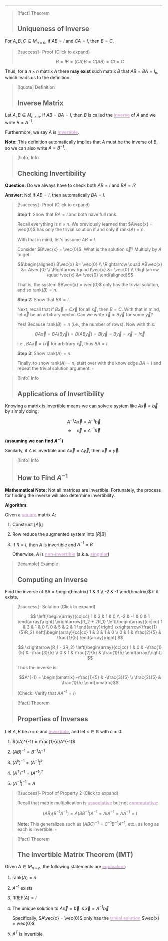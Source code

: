 
---


> [!fact] Theorem
> ## Uniqueness of Inverse

For $A, B, C \in M_{n \times n}$, if $AB = I$ and $CA = I$, then $B = C$.

> [!success]- Proof (Click to expand)
> 
> $$B = IB = (CA)B = C(AB) = CI = C$$
> 

Thus, for a $n \times n$ matrix $A$ there **may exist** such matrix $B$ that $AB=BA=I_n$, which leads us to the definition:

> [!quote] Definition
> ## Inverse Matrix

Let $A, B \in M_{n \times n}$. If $AB = BA = I$, then $B$ is called the <u><strong style="color:#dab1da">inverse</strong></u> of $A$ and we write $B = A^{-1}$.

Furthermore, we say $A$ is <u><strong style="color:#dab1da">invertible</strong></u>.

**Note:** This definition automatically implies that $A$ must be the inverse of $B$, so we can also write $A = B^{-1}$.

> [!info] Info
> ## Checking Invertibility

**Question:** Do we always have to check both $AB = I$ and $BA = I$?

**Answer:** No! If $AB = I$, then automatically $BA = I$.

> [!success]- Proof (Click to expand)
> 
> **Step 1:** Show that $BA = I$ and both have full rank.
> 
> Recall everything is $n \times n$. We previously learned that $A\vec{x} = \vec{0}$ has only the trivial solution if and only if $\text{rank}(A) = n$.
> 
> With that in mind, let's assume $AB = I$.
> 
> Consider $B\vec{x} = \vec{0}$. What is the solution $\vec{x}$? Multiply by $A$ to get:
> 
> $$\begin{aligned}
> B\vec{x} &= \vec{0} \\
> \Rightarrow \quad AB\vec{x} &= A\vec{0} \\
> \Rightarrow \quad I\vec{x} &= \vec{0} \\
> \Rightarrow \quad \vec{x} &= \vec{0}
> \end{aligned}$$
> 
> That is, the system $B\vec{x} = \vec{0}$ only has the trivial solution, and so $\text{rank}(B) = n$.
> 
> **Step 2:** Show that $BA = I$.
> 
> Next, recall that if $B\vec{x} = C\vec{x}$ for all $\vec{x}$, then $B = C$. With that in mind, let $\vec{x}$ be an arbitrary vector. Can we write $\vec{x} = B\vec{y}$ for some $\vec{y}$?
> 
> Yes! Because $\text{rank}(B) = n$ (i.e., the number of rows). Now with this:
> 
> $$BA\vec{x} = BA(B\vec{y}) = B(AB\vec{y}) = BI\vec{y} = B\vec{y} = \vec{x} = I\vec{x}$$
> 
> i.e., $BA\vec{x} = I\vec{x}$ for arbitrary $\vec{x}$, thus $BA = I$.
> 
> **Step 3:** Show $\text{rank}(A) = n$.
> 
> Finally, to show $\text{rank}(A) = n$, start over with the knowledge $BA = I$ and repeat the trivial solution argument. $\square$

> [!info] Info
> ## Applications of Invertibility

Knowing a matrix is invertible means we can solve a system like $A\vec{x} = \vec{b}$ by simply doing:

$$A^{-1}A\vec{x} = A^{-1}\vec{b}$$
$$\Rightarrow \quad \vec{x} = A^{-1}\vec{b}$$

**(assuming we can find $A^{-1}$)**

Similarly, if $A$ is invertible and $A\vec{x} = A\vec{y}$, then $\vec{x} = \vec{y}$.

> [!info] Info
> ## How to Find $A^{-1}$

**Mathematical Note:** Not all matrices are invertible. Fortunately, the process for finding the inverse will also determine invertibility.

**Algorithm:**

Given a <u><strong style="color:#dab1da">square</strong></u> matrix $A$:

1. Construct $[A | I]$
2. Row reduce the augmented system into $[R | B]$
3. If $R = I$, then $A$ is invertible and $A^{-1} = B$
   
   Otherwise, $A$ is <u><strong style="color:#dab1da">non-invertible</strong></u> (a.k.a. <u><strong style="color:#dab1da">singular</strong></u>)

> [!example] Example
> ## Computing an Inverse

Find the inverse of $A = \begin{bmatrix} 1 & 3 \\ -2 & -1 \end{bmatrix}$ if it exists.

> [!success]- Solution (Click to expand)
> 
> $$
> \left[\begin{array}{cc|cc}
> 1 & 3 & 1 & 0 \\
> -2 & -1 & 0 & 1
> \end{array}\right]
> \xrightarrow{R_2 + 2R_1}
> \left[\begin{array}{cc|cc}
> 1 & 3 & 1 & 0 \\
> 0 & 5 & 2 & 1
> \end{array}\right]
> \xrightarrow{\frac{1}{5}R_2}
> \left[\begin{array}{cc|cc}
> 1 & 3 & 1 & 0 \\
> 0 & 1 & \frac{2}{5} & \frac{1}{5}
> \end{array}\right]
> $$
> 
> $$
> \xrightarrow{R_1 - 3R_2}
> \left[\begin{array}{cc|cc}
> 1 & 0 & -\frac{1}{5} & -\frac{3}{5} \\
> 0 & 1 & \frac{2}{5} & \frac{1}{5}
> \end{array}\right]
> $$
> 
> Thus the inverse is:
> 
> $$A^{-1} = \begin{bmatrix} -\frac{1}{5} & -\frac{3}{5} \\ \frac{2}{5} & \frac{1}{5} \end{bmatrix}$$
> 
> (Check: Verify that $AA^{-1} = I$)

> [!fact] Theorem
> ## Properties of Inverses

Let $A, B$ be $n \times n$ and <u><strong style="color:#dab1da">invertible</strong></u>, and let $c \in \mathbb{R}$ with $c \neq 0$:

1. $(cA)^{-1} = \frac{1}{c}A^{-1}$

2. $(AB)^{-1} = B^{-1}A^{-1}$

3. $(A^k)^{-1} = (A^{-1})^k$

4. $(A^T)^{-1} = (A^{-1})^T$

5. $(A^{-1})^{-1} = A$

> [!success]- Proof of Property 2 (Click to expand)
> 
> Recall that matrix multiplication is <u><strong style="color:#dab1da">associative</strong></u> but not <u><strong style="color:#dab1da">commutative</strong></u>:
> 
> $$(AB)(B^{-1}A^{-1}) = A(BB^{-1})A^{-1} = AIA^{-1} = AA^{-1} = I$$
> 
> **Note:** This generalizes such as $(ABC)^{-1} = C^{-1}B^{-1}A^{-1}$, etc., as long as each is invertible. $\square$

> [!fact] Theorem
> ## The Invertible Matrix Theorem (IMT)

Given $A \in M_{n \times n}$, the following statements are <u><strong style="color:#dab1da">equivalent</strong></u>:

1. $\text{rank}(A) = n$

2. $A^{-1}$ exists

3. $\text{RREF}(A) = I$

4. The unique solution to $A\vec{x} = \vec{b}$ is $\vec{x} = A^{-1}\vec{b}$
   
   Specifically, $A\vec{x} = \vec{0}$ only has the <u><strong style="color:#dab1da">trivial solution</strong></u> $\vec{x} = \vec{0}$

5. $A^T$ is invertible



